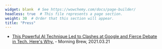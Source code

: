 ```yaml
---
widget: blank  # See https://wowchemy.com/docs/page-builder/
headless: true  # This file represents a page section.
weight: 30  # Order that this section will appear.
title: "Press"
---
```


* [This Powerful AI Technique Led to Clashes at Google and Fierce Debate in Tech. Here's Why.](https://www.morningbrew.com/emerging-tech/stories/2021/03/29/one-biggest-advancements-ai-also-sparked-fierce-debate-heres) - Morning Brew, 2021.03.21